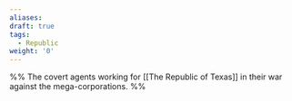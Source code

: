 ```yaml
---
aliases: 
draft: true
tags:
  - Republic
weight: '0'
---
```

%%
The covert agents working for [[The Republic of Texas]] in their war against the mega-corporations.
%%